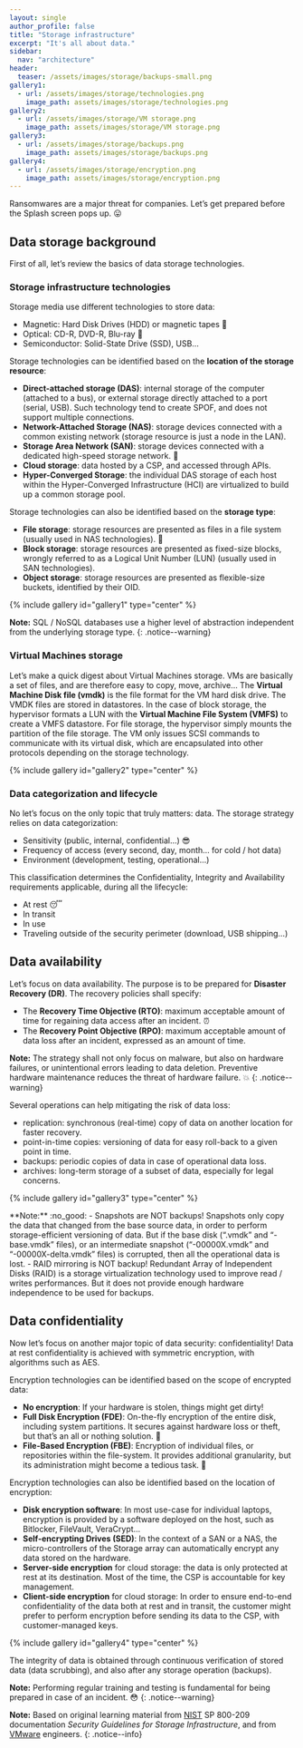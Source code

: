 ```yaml
---
layout: single
author_profile: false
title: "Storage infrastructure"
excerpt: "It's all about data."
sidebar:
  nav: "architecture"
header:
  teaser: /assets/images/storage/backups-small.png
gallery1:
  - url: /assets/images/storage/technologies.png
    image_path: assets/images/storage/technologies.png
gallery2:
  - url: /assets/images/storage/VM storage.png
    image_path: assets/images/storage/VM storage.png
gallery3:
  - url: /assets/images/storage/backups.png
    image_path: assets/images/storage/backups.png
gallery4:
  - url: /assets/images/storage/encryption.png
    image_path: assets/images/storage/encryption.png
---
```


Ransomwares are a major threat for companies. Let’s get prepared before the Splash screen pops up. :stuck_out_tongue:

## Data storage background

First of all, let’s review the basics of data storage technologies.

### Storage infrastructure technologies

Storage media use different technologies to store data:
- Magnetic: Hard Disk Drives (HDD) or magnetic tapes :floppy_disk:
- Optical: CD-R, DVD-R, Blu-ray :dvd:
- Semiconductor: Solid-State Drive (SSD), USB…

Storage technologies can be identified based on the **location of the storage resource**:
- **Direct-attached storage (DAS)**: internal storage of the computer (attached to a bus), or external storage directly attached to a port (serial, USB). Such technology tend to create SPOF, and does not support multiple connections.
- **Network-Attached Storage (NAS)**: storage devices connected with a common existing network (storage resource is just a node in the LAN).
- **Storage Area Network (SAN)**: storage devices connected with a dedicated high-speed storage network. :rocket:
- **Cloud storage**: data hosted by a CSP, and accessed through APIs.
- **Hyper-Converged Storage**: the individual DAS storage of each host within the Hyper-Converged Infrastructure (HCI) are virtualized to build up a common storage pool.

Storage technologies can also be identified based on the **storage type**:
- **File storage**: storage resources are presented as files in a file system (usually used in NAS technologies). :file_folder:
- **Block storage**: storage resources are presented as fixed-size blocks, wrongly referred to as a Logical Unit Number (LUN) (usually used in SAN technologies).
- **Object storage**: storage resources are presented as flexible-size buckets, identified by their OID.

{% include gallery id="gallery1" type="center" %}

**Note:** SQL / NoSQL databases use a higher level of abstraction independent from the underlying storage type.
{: .notice--warning}

### Virtual Machines storage

Let’s make a quick digest about Virtual Machines storage. VMs are basically a set of files, and are therefore easy to copy, move, archive… The **Virtual Machine Disk file (vmdk)** is the file format for the VM hard disk drive. The VMDK files are stored in datastores. In the case of block storage, the hypervisor formats a LUN with the **Virtual Machine File System (VMFS)** to create a VMFS datastore. For file storage, the hypervisor simply mounts the partition of the file storage. The VM only issues SCSI commands to communicate with its virtual disk, which are encapsulated into other protocols depending on the storage technology.

{% include gallery id="gallery2" type="center" %}

### Data categorization and lifecycle

No let’s focus on the only topic that truly matters: data. The storage strategy relies on data categorization:
- Sensitivity (public, internal, confidential…) :sunglasses:
- Frequency of access (every second, day, month… for cold / hot data)
- Environment (development, testing, operational…)

This classification determines the Confidentiality, Integrity and Availability requirements applicable, during all the lifecycle:
- At rest :sleeping:
- In transit
- In use
- Traveling outside of the security perimeter (download, USB shipping…)

## Data availability

Let’s focus on data availability. The purpose is to be prepared for **Disaster Recovery (DR)**. The recovery policies shall specify:
- The **Recovery Time Objective (RTO)**: maximum acceptable amount of time for regaining data access after an incident. :alarm_clock:
- The **Recovery Point Objective (RPO)**: maximum acceptable amount of data loss after an incident, expressed as an amount of time.

**Note:** The strategy shall not only focus on malware, but also on hardware failures, or unintentional errors leading to data deletion. Preventive hardware maintenance reduces the threat of hardware failure. :boom:
{: .notice--warning}

Several operations can help mitigating the risk of data loss:
- replication: synchronous (real-time) copy of data on another location for faster recovery.
- point-in-time copies: versioning of data for easy roll-back to a given point in time.
- backups: periodic copies of data in case of operational data loss.
- archives: long-term storage of a subset of data, especially for legal concerns.

{% include gallery id="gallery3" type="center" %}

<div class="notice--warning" markdown="1">
**Note:** :no_good:
- Snapshots are NOT backups! Snapshots only copy the data that changed from the base source data, in order to perform storage-efficient versioning of data. But if the base disk (“.vmdk” and “-base.vmdk” files), or an intermediate snapshot (“-00000X.vmdk” and “-00000X-delta.vmdk” files) is corrupted, then all the operational data is lost.
- RAID mirroring is NOT backup! Redundant Array of Independent Disks (RAID) is a storage virtualization technology used to improve read / writes performances. But it does not provide enough hardware independence to be used for backups.
</div>

## Data confidentiality

Now let’s focus on another major topic of data security: confidentiality! Data at rest confidentiality is achieved with symmetric encryption, with algorithms such as AES.

Encryption technologies can be identified based on the scope of encrypted data:
- **No encryption**: If your hardware is stolen, things might get dirty!
- **Full Disk Encryption (FDE)**: On-the-fly encryption of the entire disk, including system partitions. It secures against hardware loss or theft, but that’s an all or nothing solution. :dvd:
- **File-Based Encryption (FBE)**: Encryption of individual files, or repositories within the file-system. It provides additional granularity, but its administration might become a tedious task. :file_folder:

Encryption technologies can also be identified based on the location of encryption:
- **Disk encryption software**: In most use-case for individual laptops, encryption is provided by a software deployed on the host, such as Bitlocker, FileVault, VeraCrypt…
- **Self-encrypting Drives (SED)**: In the context of a SAN or a NAS, the micro-controllers of the Storage array can automatically encrypt any data stored on the hardware.
- **Server-side encryption** for cloud storage: the data is only protected at rest at its destination. Most of the time, the CSP is accountable for key management.
- **Client-side encryption** for cloud storage: In order to ensure end-to-end confidentiality of the data both at rest and in transit, the customer might prefer to perform encryption before sending its data to the CSP, with customer-managed keys.

{% include gallery id="gallery4" type="center" %}

The integrity of data is obtained through continuous verification of stored data (data scrubbing), and also after any storage operation (backups).

**Note:** Performing regular training and testing is fundamental for being prepared in case of an incident. :flushed:
{: .notice--warning}

**Note:** Based on original learning material from [NIST](https://csrc.nist.gov/publications/detail/sp/800-209/final) SP 800-209 documentation *Security Guidelines for Storage Infrastructure*, and from [VMware](https://docs.vmware.com/fr/VMware-vSphere/index.html) engineers.
{: .notice--info}

